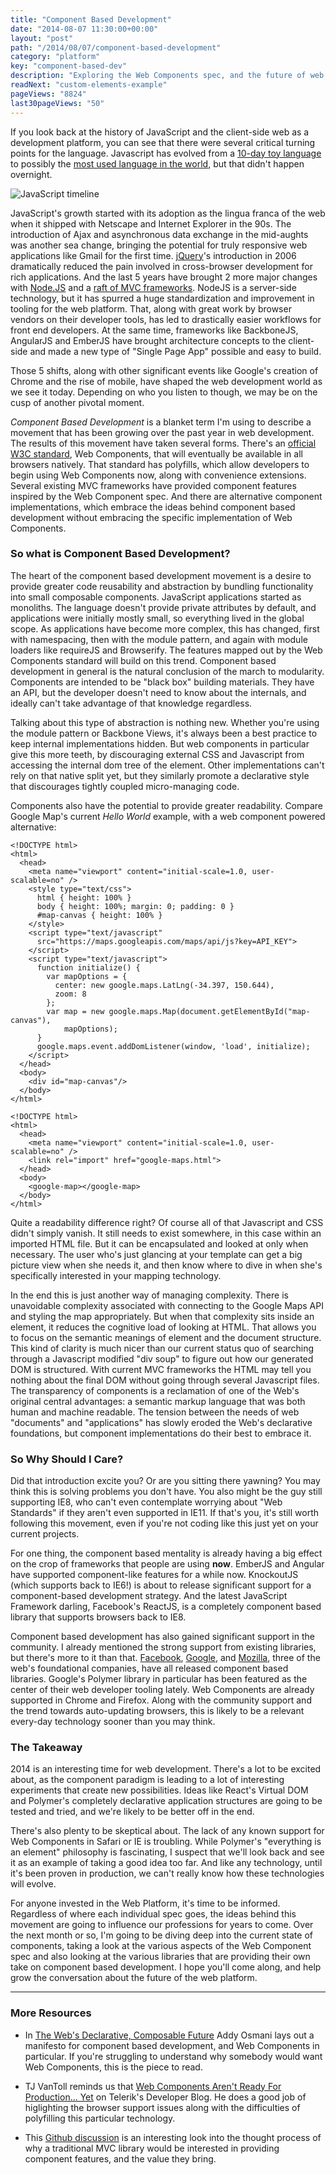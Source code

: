 ```yaml
---
title: "Component Based Development"
date: "2014-08-07 11:30:00+00:00"
layout: "post"
path: "/2014/08/07/component-based-development"
category: "platform"
key: "component-based-dev"
description: "Exploring the Web Components spec, and the future of web architecture"
readNext: "custom-elements-example"
pageViews: "8824"
last30pageViews: "50"
---
```


If you look back at the history of JavaScript and the client-side web as a development platform, you can see that there were several critical turning points for the language. Javascript has evolved from a [10-day toy language][jsorigin] to possibly the [most used language in the world][githubstats], but that didn't happen overnight.

![JavaScript timeline](timeline.png)


JavaScript's growth started with its adoption as the lingua franca of the web when it shipped with Netscape and Internet Explorer in the 90s.  The introduction of Ajax and asynchronous data exchange in the mid-aughts was another sea change, bringing the potential for truly responsive web applications like Gmail for the first time.  [jQuery][jquery]'s introduction in 2006 dramatically reduced the pain involved in cross-browser development for rich applications. And the last 5 years have brought 2 more major changes with [Node.JS][node] and a [raft of MVC frameworks][mvc].  NodeJS is a server-side technology, but it has spurred a huge standardization and improvement in tooling for the web platform. That, along with great work by browser vendors on their developer tools, has led to drastically easier workflows for front end developers.  At the same time, frameworks like BackboneJS, AngularJS and EmberJS have brought architecture concepts to the client-side and made a new type of "Single Page App" possible and easy to build.


Those 5 shifts, along with other significant events like Google's creation of Chrome and the rise of mobile, have shaped the web development world as we see it today. Depending on who you listen to though, we may be on the cusp of another pivotal moment.  

*Component Based Development* is a blanket term I'm using to describe a movement that has been growing over the past year in web development.  The results of this movement have taken several forms.  There's an [official W3C standard][spec], Web Components, that will eventually be available in all browsers natively.  That standard has polyfills, which allow developers to begin using Web Components now, along with convenience extensions.  Several existing MVC frameworks have provided component features inspired by the Web Component spec.  And there are alternative component implementations, which embrace the ideas behind component based development without embracing the specific implementation of Web Components.

### So what is Component Based Development?

The heart of the component based development movement is a desire to provide greater code reusability and abstraction by bundling functionality into small composable components.  JavaScript applications started as monoliths.  The language doesn't provide private attributes by default, and applications were initially mostly small, so everything lived in the global scope.  As applications have become more complex, this has changed, first with namespacing, then with the module pattern, and again with module loaders like requireJS and Browserify.  The features mapped out by the Web Components standard will build on this trend.  Component based development in general is the natural conclusion of the march to modularity.  Components are intended to be "black box" building materials.  They have an API, but the developer doesn't need to know about the internals, and ideally can't take advantage of that knowledge regardless.

Talking about this type of abstraction is nothing new.  Whether you're using the module pattern or Backbone Views, it's always been a best practice to keep internal implementations hidden.  But web components in particular give this more teeth, by discouraging external CSS and Javascript from accessing the internal dom tree of the element. Other implementations can't rely on that native split yet, but they similarly promote a declarative style that discourages tightly coupled micro-managing code.

Components also have the potential to provide greater readability.  Compare Google Map's current *Hello World* example, with a web component powered alternative:

```
<!DOCTYPE html>
<html>
  <head>
    <meta name="viewport" content="initial-scale=1.0, user-scalable=no" />
    <style type="text/css">
      html { height: 100% }
      body { height: 100%; margin: 0; padding: 0 }
      #map-canvas { height: 100% }
    </style>
    <script type="text/javascript"
      src="https://maps.googleapis.com/maps/api/js?key=API_KEY">
    </script>
    <script type="text/javascript">
      function initialize() {
        var mapOptions = {
          center: new google.maps.LatLng(-34.397, 150.644),
          zoom: 8
        };
        var map = new google.maps.Map(document.getElementById("map-canvas"),
            mapOptions);
      }
      google.maps.event.addDomListener(window, 'load', initialize);
    </script>
  </head>
  <body>
    <div id="map-canvas"/>
  </body>
</html>
```

```
<!DOCTYPE html>
<html>
  <head>
    <meta name="viewport" content="initial-scale=1.0, user-scalable=no" />
    <link rel="import" href="google-maps.html">
  </head>
  <body>
    <google-map></google-map>
  </body>
</html>
```

Quite a readability difference right?  Of course all of that Javascript and CSS didn't simply vanish.  It still needs to exist somewhere, in this case within an imported HTML file.  But it can be encapsulated and looked at only when necessary.  The user who's just glancing at your template can get a big picture view when she needs it, and then know where to dive in when she's specifically interested in your mapping technology.

In the end this is just another way of managing complexity.  There is unavoidable complexity associated with connecting to the Google Maps API and styling the map appropriately.  But when that complexity sits inside an element, it reduces the cognitive load of looking at HTML. That allows you to focus on the semantic meanings of element and the document structure. This kind of clarity is much nicer than our current status quo of searching  through a Javascript modified "div soup" to figure out how our generated DOM is structured.  With current MVC frameworks the HTML may tell you nothing about the final DOM without going through several Javascript files.  The transparency of components is a reclamation of one of the Web's original central advantages: a semantic markup language that was both human and machine readable.  The tension between the needs of web "documents" and "applications" has slowly eroded the Web's declarative foundations, but component implementations do their best to embrace it.


### So Why Should I Care?

Did that introduction excite you?  Or are you sitting there yawning?  You may think this is solving problems you don't have. You also might be the guy still supporting IE8, who can't even contemplate worrying about "Web Standards" if they aren't even supported in IE11.  If that's you, it's still worth following this movement, even if you're not coding like this just yet on your current projects.

For one thing, the component based mentality is already having a big effect on the crop of frameworks that people are using **now**.  EmberJS and Angular have supported component-like features for a while now.  KnockoutJS (which supports back to IE6!) is about to release significant support for a component-based development strategy. And the latest JavaScript Framework darling, Facebook's ReactJS, is a completely component based library that supports browsers back to IE8.  

Component based development has also gained significant support in the community.  I already mentioned the strong support from existing libraries, but there's more to it than that. [Facebook][react], [Google][polymer], and [Mozilla][xtags], three of the web's foundational companies, have all released component based libraries.  Google's Polymer library in particular has been featured as the center of their web developer tooling lately.  Web Components are already supported in Chrome and Firefox.  Along with the community support and the trend towards auto-updating browsers, this is likely to be a relevant every-day technology sooner than you may think.

### The Takeaway

2014 is an interesting time for web development.  There's a lot to be excited about, as the component paradigm is leading to a lot of interesting experiments that create new possibilities.  Ideas like React's Virtual DOM and Polymer's completely declarative application structures are going to be tested and tried, and we're likely to be better off in the end.  

There's also plenty to be skeptical about.  The lack of any known support for Web Components in Safari or IE is troubling.  While Polymer's "everything is an element" philosophy is fascinating, I suspect that we'll look back and see it as an example of taking a good idea too far.  And like any technology, until it's been proven in production, we can't really know how these technologies will evolve.

For anyone invested in the Web Platform, it's time to be informed. Regardless of where each individual spec goes, the ideas behind this movement are going to influence our professions for years to come.  Over the next month or so, I'm going to be diving deep into the current state of components, taking a look at the various aspects of the Web Component spec and also looking at the various libraries that are providing their own take on component based development. I hope you'll come along, and help grow the conversation about the future of the web platform.

---



### More Resources

- In [The Web's Declarative, Composable Future][addy] Addy Osmani lays out a manifesto for component based development, and Web Components in particular.  If you're struggling to understand why somebody would want Web Components, this is the piece to read.

- TJ VanToll reminds us that [Web Components Aren't Ready For Production... Yet][telerik] on Telerik's Developer Blog.  He does a good job of higlighting the browser support issues along with the difficulties of polyfilling this particular technology.

- This [Github discussion][kocomponents] is an interesting look into the thought process of why a traditional MVC library would be interested in providing component features, and the value they bring.


[githubstats]:http://adambard.com/blog/top-github-languages-for-2013-so-far/
[jsorigin]: http://www.computer.org/csdl/mags/co/2012/02/mco2012020007.html
[polymer]: http://www.polymer-project.org/
[react]: http://facebook.github.io/react/
[xtags]: http://mozbrick.github.io/
[addy]: http://addyosmani.com/blog/the-webs-declarative-composable-future/
[telerik]: http://developer.telerik.com/featured/web-components-arent-ready-production-yet/
[kocomponents]: https://github.com/knockout/knockout/issues/1273
[mvc]: http://blog.stevensanderson.com/2012/08/01/rich-javascript-applications-the-seven-frameworks-throne-of-js-2012/
[jquery]: http://jquery.com/
[node]: http://nodejs.org/
[spec]: http://www.w3.org/standards/techs/components#w3c_all
